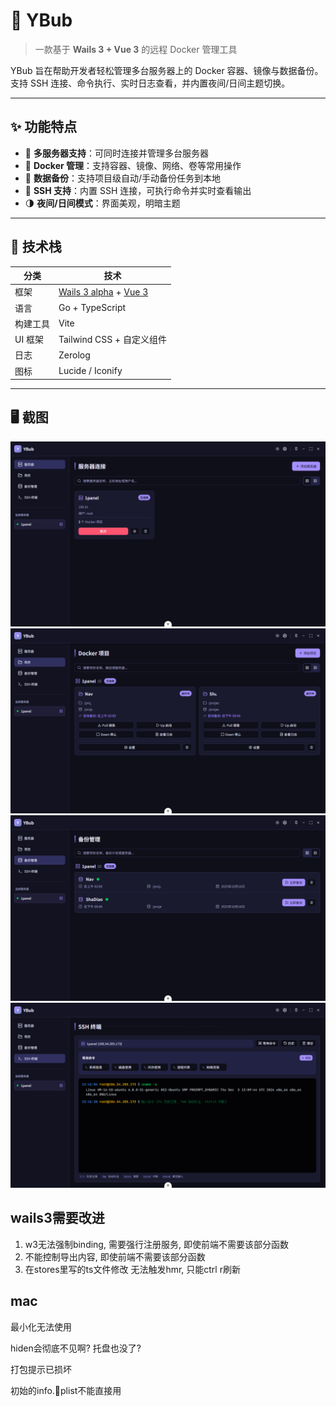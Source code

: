 # 🐳 YBub

> 一款基于 **Wails 3 + Vue 3** 的远程 Docker 管理工具

YBub 旨在帮助开发者轻松管理多台服务器上的 Docker 容器、镜像与数据备份。
支持 SSH 连接、命令执行、实时日志查看，并内置夜间/日间主题切换。

---

## ✨ 功能特点

- 🧩 **多服务器支持**：可同时连接并管理多台服务器
- 🐋 **Docker 管理**：支持容器、镜像、网络、卷等常用操作
- 💾 **数据备份**：支持项目级自动/手动备份任务到本地
- 🔐 **SSH 支持**：内置 SSH 连接，可执行命令并实时查看输出
- 🌗 **夜间/日间模式**：界面美观，明暗主题

---

## 🧰 技术栈

| 分类     | 技术                                                               |
| -------- | ------------------------------------------------------------------ |
| 框架     | [Wails 3 alpha](https://v3alpha.wails.io/) + [Vue 3](https://vuejs.org/) |
| 语言     | Go + TypeScript                                                    |
| 构建工具 | Vite                                                               |
| UI 框架  | Tailwind CSS + 自定义组件                                          |
| 日志     | Zerolog                                                            |
| 图标     | Lucide / Iconify                                                   |

---

## 🖥️ 截图

![img](./preview/1.png)
![img](./preview/2.png)
![img](./preview/3.png)
![img](./preview/4.png)

## wails3需要改进

1. w3无法强制binding, 需要强行注册服务, 即使前端不需要该部分函数
2. 不能控制导出内容, 即使前端不需要该部分函数
3. 在stores里写的ts文件修改 无法触发hmr, 只能ctrl r刷新

## mac

最小化无法使用

hiden会彻底不见啊? 托盘也没了?

打包提示已损坏

初始的info.plist不能直接用
